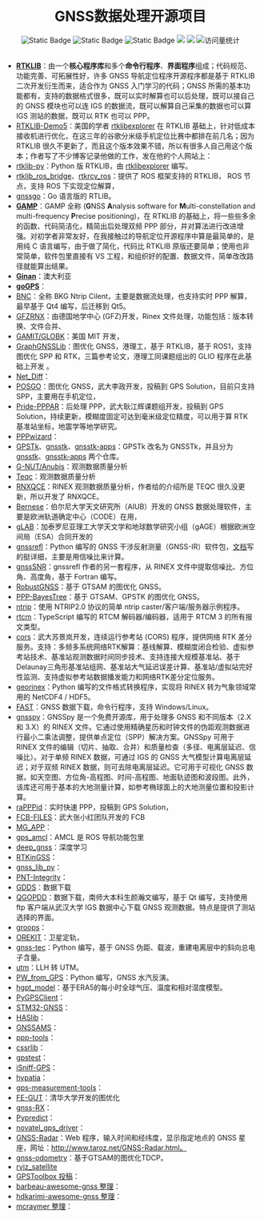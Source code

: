 <div align="center">
<h1>GNSS数据处理开源项目</h1>
</div>



<div align="center">
    <img alt="Static Badge" src="https://img.shields.io/badge/QQ-1482275402-red">
    <img alt="Static Badge" src="https://img.shields.io/badge/%E5%BE%AE%E4%BF%A1-lizhengxiao99-green">
    <img alt="Static Badge" src="https://img.shields.io/badge/Email-dauger%40126.com-brown">
    <a href="https://blog.csdn.net/daoge2666/"><img src="https://img.shields.io/badge/CSDN-论坛-c32136" /></a>
    <a href="https://www.zhihu.com/people/dao-ge-92-60/"><img src="https://img.shields.io/badge/Zhihu-知乎-blue" /></a>
    <img src="https://komarev.com/ghpvc/?username=LiZhengXiao99&label=Views&color=0e75b6&style=flat" alt="访问量统计" />
</div>
<br/>

* **[RTKLIB](https://www.rtklib.com/)**：由一个**核心程序库**和多个**命令行程序**、**界面程序**组成；代码规范、功能完善、可拓展性好，许多 GNSS 导航定位程序开源程序都是基于 RTKLIB 二次开发衍生而来，适合作为 GNSS 入门学习的代码；GNSS 所需的基本功能都有，支持的数据格式很多，既可以实时解算也可以后处理，既可以接自己的 GNSS 模块也可以连 IGS 的数据流，既可以解算自己采集的数据也可以算 IGS 测站的数据，既可以 RTK 也可以 PPP。
* [RTKLIB-Demo5](https://github.com/rtklibexplorer/RTKLIB)：美国的学者 [rtklibexplorer](https://github.com/rtklibexplorer)  在 RTKLIB 基础上，针对低成本接收机进行优化，在这三年的谷歌分米级手机定位比赛中都排在前几名；因为 RTKLIB 很久不更新了，而且这个版本效果不错，所以有很多人自己用这个版本；作者写了不少博客记录他做的工作，发在他的个人网站上：
* [rtklib-py](https://github.com/rtklibexplorer/rtklib-py)：Python 版 RTKLIB，由 [rtklibexplorer](https://github.com/rtklibexplorer) 编写。
* [rtklib_ros_bridge](https://github.com/MapIV/rtklib_ros_bridge)、[rtkrcv_ros](https://github.com/ajbfinesc/rtkrcv_ros)：提供了 ROS 框架支持的 RTKLIB， ROS 节点，支持 ROS 下实现定位解算，
* [gnssgo](https://github.com/FengXuebin/gnssgo)：Go 语言版的 RTLIB。
* **[GAMP](https://geodesy.noaa.gov/gps-toolbox/GAMP.htm)**：GAMP 全称 (**G**NSS  **A**nalysis software for **M**ulti-constellation and multi-frequency **P**recise positioning)，在 RTKLIB 的基础上，将一些些多余的函数、代码简洁化，精简出后处理双频 PPP 部分，并对算法进行改进增强。对初学者非常友好，在我接触过的导航定位开源程序中算是最简单的，是用纯 C 语言编写，由于做了简化，代码比 RTKLIB 原版还要简单；使用也非常简单，软件包里直接有 VS 工程，和组织好的配置、数据文件，简单改改路径就能算出结果。
* **[Ginan](https://github.com/GeoscienceAustralia/ginan)**：澳大利亚
* **[goGPS](https://github.com/goGPS-Project/goGPS_MATLAB)**：
* [BNC](https://igs.bkg.bund.de/ntrip/bnc)：全称 BKG Ntrip Cilent，主要是数据流处理，也支持实时 PPP 解算，最早基于 Qt4 编写，后迁移到 Qt5。
* [GFZRNX](https://dataservices.gfz-potsdam.de/panmetaworks/showshort.php?id=escidoc:1577894)：由德国地学中心 (GFZ)开发，Rinex 文件处理，功能包括：版本转换、文件合并、
* [GAMIT/GLOBK]()：美国 MIT 开发，
* [GraphGNSSLib](https://github.com/weisongwen/GraphGNSSLib)：图优化 GNSS，港理工，基于 RTKLIB，基于 ROS1，支持图优化 SPP 和 RTK，三篇参考论文，港理工同课题组出的 GLIO 程序在此基础上开发 。
* [Net_Diff](https://github.com/YizeZhang/Net_Diff)：
* [POSGO](https://github.com/lizhengnss/POSGO)：图优化 GNSS，武大李政开发，投稿到 GPS Solution，目前只支持 SPP，主要用在手机定位，
* [Pride-PPPAR](https://github.com/PrideLab/PRIDE-PPPAR)：后处理 PPP，武大耿江辉课题组开发，投稿到 GPS Solution，持续更新，模糊度固定可达到毫米级定位精度，可以用于算 RTK 基准站坐标，地震学等地学研究。
* [PPPwizard](http://www.ppp-wizard.net/)：
* [GPSTk](https://github.com/SGL-UT/GPSTk)、[gnsstk](https://github.com/SGL-UT/gnsstk)、[gnsstk-apps](https://github.com/SGL-UT/gnsstk-apps)：GPSTk 改名为 GNSSTk，并且分为 [gnsstk](https://github.com/SGL-UT/gnsstk)、[gnsstk-apps](https://github.com/SGL-UT/gnsstk-apps) 两个仓库。
* [G-NUT/Anubis](https://www.pecny.cz/Joomla25/index.php/gnss/sw/anubis)：观测数据质量分析
* [Teqc](https://www.unavco.org/software/data-processing/teqc/teqc.html)：观测数据质量分析
* [RNXQCE](https://github.com/cuizilu/RNXQCE)：RINEX 观测数据质量分析，作者给的介绍所是 TEQC 很久没更新，所以开发了 RNXQCE。
* [Bernese](https://www.bernese.unibe.ch/)：伯尔尼大学天文研究所（AIUB）开发的 GNSS 数据处理软件，主要是欧洲轨道确定中心（CODE）在用，
* [gLAB](https://github.com/valgur/gLAB?tab=readme-ov-file)：加泰罗尼亚理工大学天文学和地球数学研究小组（gAGE）根据欧洲空间局（ESA）合同开发的
* [gnssrefl](https://github.com/kristinemlarson/gnssrefl)：Python 编写的 GNSS 干涉反射测量（GNSS-IR）软件包，[文档](https://gnssrefl.readthedocs.io/en/latest/)写的挺详细，主要是用信噪比来计算。
* [gnssSNR](https://github.com/kristinemlarson/gnssSNR)：gnssrefl 作者的另一套程序，从 RINEX 文件中提取信噪比、方位角、高度角，基于 Fortran 编写。
* [RobustGNSS](https://github.com/wvu-navLab/RobustGNSS)：基于 GTSAM 的图优化 GNSS。
* [PPP-BayesTree](https://github.com/wvu-navLab/PPP-BayesTree)：基于 GTSAM、GPSTK 的图优化 GNSS。
* [ntrip](https://github.com/sevensx/ntrip)：使用 NTRIP2.0 协议的简单 ntrip caster/客户端/服务器示例程序。
* [rtcm](https://github.com/Node-NTRIP/rtcm)：TypeScript 编写的 RTCM 解码器/编码器，适用于 RTCM 3 的所有报文类型。
* [cors](https://github.com/Erensu/cors)：武大苏景岚开发，连续运行参考站 (CORS) 程序，提供网络 RTK 差分服务。支持：多频多系统网络RTK解算：基线解算、模糊度闭合检验、虚拟参考站技术、基准站观测数据时间同步技术、支持连接大规模基准站、基于Delaunay三角形基准站组网、基准站大气延迟误差计算、基准站/虚拟站完好性监测、支持虚拟参考站数据播发能力和网络RTK差分定位服务。
* [georinex](https://github.com/geospace-code/georinex)：Python 编写的文件格式转换程序，实现将 RINEX 转为气象领域常用的 NetCDF4 / HDF5。
* [FAST](https://github.com/ChangChuntao/FAST)：GNSS 数据下载，命令行程序，支持 Windows/Linux。
* [gnsspy](https://github.com/GNSSpy-Project/gnsspy)：GNSSpy 是一个免费开源库，用于处理多 GNSS 和不同版本（2.X 和 3.X）的 RINEX 文件。它通过使用精确星历和时钟文件的伪距观测数据进行最小二乘法调整，提供单点定位（SPP）解决方案。GNSSpy 可用于 RINEX 文件的编辑（切片、抽取、合并）和质量检查（多径、电离层延迟、信噪比）。对于单频 RINEX 数据，可通过 IGS 的 GNSS 大气模型计算电离层延迟；对于双频 RINEX 数据，则可去除电离层延迟。它可用于可视化 GNSS 数据，如天空图、方位角-高程图、时间-高程图、地面轨迹图和波段图。此外，该库还可用于基本的大地测量计算，如参考椭球面上的大地测量位置和投影计算。
* [raPPPid](https://github.com/TUW-VieVS/raPPPid)：实时快速 PPP，投稿到 GPS Solution，
* [FCB-FILES](https://github.com/FCB-SGG/FCB-FILES)：武大张小红团队开发的 FCB
* [MG_APP](https://github.com/XiaoGongWei/MG_APP)：
* [gps_amcl](https://github.com/midemig/gps_amcl)：AMCL 是 ROS 导航功能包里
* [deep_gnss](https://github.com/Stanford-NavLab/deep_gnss)：深度学习
* [RTKinGSS](https://github.com/shaolinbit/RTKinGSS)：
* [gnss_lib_py](https://github.com/Stanford-NavLab/gnss_lib_py)：
* [PNT-Integrity](https://github.com/cisagov/PNT-Integrity)：
* [GDDS](https://geodesy.noaa.gov/gps-toolbox/gdds.shtml)：数据下载
* [QGOPDD](https://github.com/yhw605/QGOPDD)：数据下载，南师大本科生颜瀚文编写，基于 Qt 编写，支持使用 ftp 客户端从武汉大学 IGS 数据中心下载 GNSS 观测数据。特点是提供了测站选择的界面。
* [groops](https://github.com/groops-devs/groops)：
* [OREKIT](https://link.zhihu.com/?target=https%3A//www.orekit.org/)：卫星定轨，
* [gnss-tec](https://github.com/gnss-lab/gnss-tec)：Python 编写，基于 GNSS 伪距、载波，重建电离层中的斜向总电子含量。
* [utm](https://github.com/sfegan/utm)：LLH 转 UTM。
* [PW_from_GPS](https://github.com/ZiskinZiv/PW_from_GPS)：Python 编写，GNSS 水汽反演。
* [hgpt_model](https://github.com/pjmateus/hgpt_model)：基于ERA5的每小时全球气压、温度和相对湿度模型。
* [PyGPSClient](https://github.com/semuconsulting/PyGPSClient)：
* [STM32-GNSS](https://github.com/SimpleMethod/STM32-GNSS)：
* [HASlib](https://github.com/nlsfi/HASlib)：
* [GNSSAMS](https://github.com/GanAHE/GNSSAMS)：
* [ppp-tools](https://github.com/aewallin/ppp-tools)：
* [cssrlib](https://github.com/hirokawa/cssrlib)：
* [gpstest](https://github.com/barbeau/gpstest)：
* [iSniff-GPS](https://github.com/hubert3/iSniff-GPS)：
* [hypatia](https://github.com/snkas/hypatia)：
* [gps-measurement-tools](https://github.com/google/gps-measurement-tools)：
* [FE-GUT](https://github.com/zhaoqj23/FE-GUT)：清华大学开发的图优化
* [gnss-RX](https://github.com/HeryMwenegoha/gnss-RX)：
* [Pypredict](https://github.com/spel-uchile/Pypredict)：
* [novatel_gps_driver](https://github.com/swri-robotics/novatel_gps_driver)：
* [GNSS-Radar](https://github.com/taroz/GNSS-Radar)：Web 程序，输入时间和经纬度，显示指定地点的 GNSS 星座，网址：http://www.taroz.net/GNSS-Radar.html。
* [gnss-odometry](https://github.com/mgoar/gnss-odometry)：基于GTSAM的图优化TDCP。
* [rviz_satellite](https://github.com/nobleo/rviz_satellite)
* [GPSToolbox 投稿](https://geodesy.noaa.gov/gps-toolbox/exist.htm)：
* [barbeau-awesome-gnss 整理](https://github.com/barbeau/awesome-gnss)：
* [hdkarimi-awesome-gnss 整理](https://github.com/hdkarimi/awesome-gnss)：
* [mcraymer 整理](https://mcraymer.github.io/geodesy/index.html)：